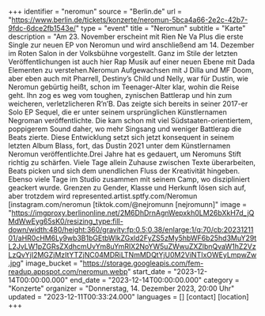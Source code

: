 +++
identifier = "neromun"
source = "Berlin.de"
url = "https://www.berlin.de/tickets/konzerte/neromun-5bca4a66-2e2c-42b7-9fdc-6dce2fb1543e/"
type = "event"
title = "Neromun"
subtitle = "Karte"
description = "Am 23. November erscheint mit Rien Ne Va Plus die erste Single zur neuen EP von Neromun und wird anschließend am 14. Dezember im Roten Salon in der Volksbühne vorgestellt. Ganz im Stile der letzten Veröffentlichungen ist auch hier Rap Musik auf einer neuen Ebene mit Dada Elementen zu verstehen.Neromun Aufgewachsen mit J Dilla und MF Doom, aber eben auch mit Pharrell, Destiny’s Child und Nelly, war für Dustin, wie Neromun gebürtig heißt, schon im Teenager-Alter klar, wohin die Reise geht. Ihn zog es weg vom toughen, zynischen Battlerap und hin zum weicheren, verletzlicheren R’n’B. Das zeigte sich bereits in seiner 2017-er Solo EP Sequel, die er unter seinem ursprünglichen Künstlernamen Negroman veröffentlichte. Die kam schon mit viel Südstaaten-orientiertem, poppigerem Sound daher, wo mehr Singsang und weniger Battlerap die Beats zierte. Diese Entwicklung setzt sich jetzt konsequent in seinem letzten Album Blass, fort, das Dustin 2021 unter dem Künstlernamen Neromun veröffentlichte.Drei Jahre hat es gedauert, um Neromuns Stift richtig zu schärfen. Viele Tage allein Zuhause zwischen Texte überarbeiten, Beats picken und sich dem unendlichen Fluss der Kreativität hingeben. Ebenso viele Tage im Studio zusammen mit seinem Camp, wo diszipliniert geackert wurde. Grenzen zu Gender, Klasse und Herkunft lösen sich auf, aber trotzdem wird represented.artist.sptfy.com/Neromun [instagram.com/neromun [tiktok.com/@nejromunn [nejromunn]"
image = "https://imgproxy.berlinonline.net/2M6DhDrnAgnWepxkh0LM26bXkH7d_jQMdWwEyg65sK0/resizing_type:fill-down/width:480/height:360/gravity:fp:0.5:0.38/enlarge:1/q:70/cb:2023121101/aHR0cHM6Ly9wb3B1bGEtbWlkZGxld2FyZS5zMy5hbWF6b25hd3MuY29tL2JvLW1pZGRsZXdhcmUvYm8uYmRlX2NoYW5uZWwuZXZlbnQvaW1hZ2VzLzQvYjI2MGZjMzItYTZjNC04MDRiLTNmMDQtYjU0M2ViNTIxOWEyLmpwZw.jpg"
image_bucket = "https://storage.googleapis.com/fem-readup.appspot.com/neromun.webp"
start_date = "2023-12-14T00:00:00.000"
end_date = "2023-12-14T00:00:00.000"
category = "Konzerte"
organizer = "Donnerstag, 14. Dezember 2023, 20:00 Uhr"
updated = "2023-12-11T00:33:24.000"
languages = []
[contact]
[location]
+++